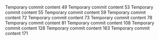 Temporary commit content 49
Temporary commit content 53
Temporary commit content 55
Temporary commit content 59
Temporary commit content 72
Temporary commit content 73
Temporary commit content 78
Temporary commit content 81
Temporary commit content 108
Temporary commit content 128
Temporary commit content 163
Temporary commit content 171
